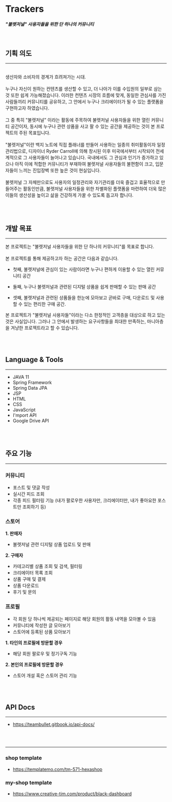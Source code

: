 # Trackers
#### _"불렛저널" 사용자들을 위한 단 하나의 커뮤니티_

<br/>

## 기획 의도
***

\
&#x20;  생산자와 소비자의 경계가 흐려져가는 시대.\
\
&#x20;  누구나 자신이 원하는 컨텐츠를 생산할 수 있고, 더 나아가 이를 수입원의 일부로 삼는 것 또한 쉽게 가능해졌습니다. 이러한 컨텐츠 시장의 흐름에 맞게, 동일한 관심사를 가진 사람들끼리 커뮤니티를 공유하고, 그 안에서 누구나 크리에이터가 될 수 있는 플랫폼을 구현하고자 하였습니다.\
\
&#x20;  그 중 특히 "불렛저널" 이라는 활동에 주목하여 불렛저널 사용자들을 위한 열린 커뮤니티 공간이자, 동시에 누구나 관련 상품을 사고 팔 수 있는 공간을 제공하는 것이 본 프로젝트의 주된 목표입니다.\
\
&#x20;  "불렛저널"이란 백지 노트에 직접 플래너를 만들어 사용하는 일종의 취미활동이자 일정관리법으로, 디자이너 Ryder Carroll에 의해 창시된 이후 미국에서부터 시작되어 전세계적으로 그 사용자들이 늘어나고 있습니다. 국내에서도 그 관심과 인기가 증가하고 있으나 아직 이에 적합한 커뮤니티가 부재하여 불렛저널 사용자들의 불편함이 크고, 입문자들이 느끼는 진입장벽 또한 높은 것이 현실입니다.\
\
&#x20;  불렛저널 그 자체만으로도 사용자의 일정관리와 자기관리를 더욱 즐겁고 효율적으로 만들어주는 활동인만큼, 불렛저널 사용자들을 위한 차별화된 플랫폼을 마련하여 더욱 많은 이들의 생산성을 높이고 삶을 건강하게 가꿀 수 있도록 돕고자 합니다.



<br/><br/> 
## 개발 목표
***

&#x20;  본 프로젝트는 "불렛저널 사용자들을 위한 단 하나의 커뮤니티"를 목표로 합니다.\
\
&#x20;  본 프로젝트를 통해 제공하고자 하는 공간은 다음과 같습니다.


* 첫째, 불렛저널에 관심이 있는 사람이라면 누구나 편하게 이용할 수 있는 열린 커뮤니티 공간

* 둘째, 누구나 불렛저널과 관련된 디지털 상품을 쉽게 판매할 수 있는 판매 공간

* 셋째, 불렛저널과 관련된 상품들을 한눈에 모아보고 곧바로 구매, 다운로드 및 사용할 수 있는 편리한 구매 공간.
  


&#x20;  본 프로젝트가 "불렛저널 사용자들"이라는 다소 한정적인 고객층을 대상으로 하고 있는 것은 사실입니다. 그러나 그 안에서 발생하는 요구사항들을 최대한 만족하는, 마니아층을 겨냥한 프로젝트라고 할 수 있습니다.


<br/><br/>
## Language & Tools
***

* JAVA 11
* Spring Framework
* Spring Data JPA
* JSP
* HTML
* CSS
* JavaScript
* I'mport API
* Google Drive API


<br/><br/>
## 주요 기능
***
### 커뮤니티

* 포스트 및 댓글 작성
* 실시간 피드 조회
* 각종 피드 필터링 기능 (내가 팔로우한 사용자만, 크리에이터만, 내가 좋아요한 포스트만 조회하기 등)

### 스토어

&#x20;    **1. 판매자**

* 불렛저널 관련 디지털 상품 업로드 및 판매

&#x20;    **2. 구매자**

* 카테고리별 상품 조회 및 검색, 필터링
* 크리에이터 목록 조회
* 상품 구매 및 결제
* 상품 다운로드
* 후기 및 문의


### 프로필

* 각 회원 당 하나씩 제공되는 페이지로 해당 회원의 활동 내역을 모아볼 수 있음
* 커뮤니티에 작성한 글 모아보기
* 스토어에 등록된 상품 모아보기

&#x20;    **1. 타인의 프로필에 방문할 경우**

* 해당 회원 팔로우 및 정기구독 기능

&#x20;    **2. 본인의 프로필에 방문할 경우**

* 스토어 개설 혹은 스토어 관리 기능


<br/><br/>  
## API Docs
***

* https://teambullet.gitbook.io/api-docs/

<br/><br/> 
***

### shop template

* https://templatemo.com/tm-571-hexashop

### my-shop template

* https://www.creative-tim.com/product/black-dashboard

